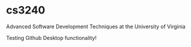 # cs3240
Advanced Software Development Techniques at the University of Virginia

Testing Github Desktop functionality!